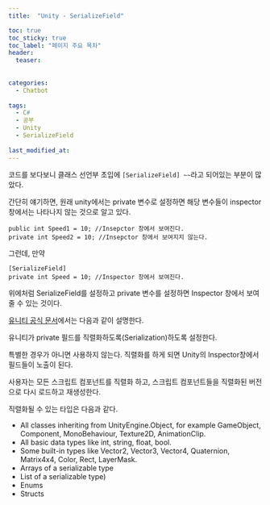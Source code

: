 ```yaml
---
title:  "Unity - SerializeField"

toc: true
toc_sticky: true
toc_label: "페이지 주요 목차"
header:
  teaser: 
  
  
categories:
  - Chatbot
  
tags:
  - C#
  - 공부
  - Unity
  - SerializeField
  
last_modified_at: 
---
```


코드를 보다보니 클래스 선언부 초입에 `[SerializeField] ~~`라고 되어있는 부분이 많았다.

간단히 얘기하면, 원래 unity에서는 private 변수로 설정하면 해당 변수들이 inspector창에서는 나타나지 않는 것으로 알고 있다.

```
public int Speed1 = 10; //Insepctor 창에서 보여진다.
private int Speed2 = 10; //Insepctor 창에서 보여지지 않는다.
```

그런데, 만약

```
[SerializeField]
private int Speed = 10; //Inspector 창에서 보여진다.
```

위에처럼 SerializeField를 설정하고 private 변수를 설정하면 Inspector 창에서 보여줄 수 있는 것이다.

[유니티 공식 문서](https://docs.unity3d.com/kr/530/ScriptReference/SerializeField.html)에서는 다음과 같이 설명한다.

유니티가 private 필드를 직렬화하도록(Serialization)하도록 설정한다.

특별한 경우가 아니면 사용하지 않는다. 직렬화를 하게 되면 Unity의 Inspector창에서 필드들이 노출이 된다.

사용자는 모든 스크립트 컴포넌트를 직렬화 하고, 스크립트 컴포넌트들을 직렬화된 버전으로 다시 로드하고 재생성한다.

직렬화될 수 있는 타입은 다음과 같다.

- All classes inheriting from UnityEngine.Object, for example GameObject, Component, MonoBehaviour, Texture2D, AnimationClip.
- All basic data types like int, string, float, bool.
- Some built-in types like Vector2, Vector3, Vector4, Quaternion, Matrix4x4, Color, Rect, LayerMask.
- Arrays of a serializable type
- List of a serializable type)
- Enums
- Structs
